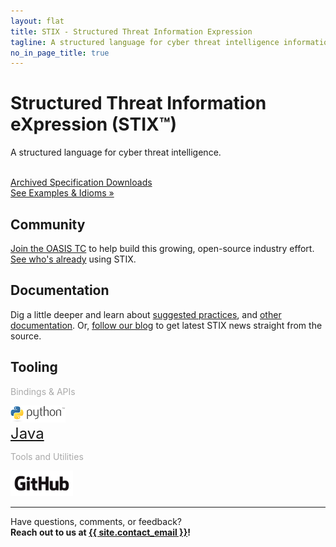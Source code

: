 ```yaml
---
layout: flat
title: STIX - Structured Threat Information Expression
tagline: A structured language for cyber threat intelligence information
no_in_page_title: true
---
```




<div class="jumbotron">
  <h1>Structured Threat Information eXpression (STIX™)</h1>
  <p>A structured language for cyber threat intelligence.</p>
  <br />
  <div class="row">
    <div class="col-md-6 text-center">
      <a class="btn btn-primary btn-lg" role="button" href="/releases/archive/">Archived Specification Downloads <span class="glyphicon glyphicon-download-alt"></span></a>
    </div>
    <div class="col-md-6 text-center">
      <a class="btn btn-primary btn-lg" role="button" href="/documentation/idioms">See Examples &amp; Idioms »</a>
    </div>
  </div>
</div>

<div class="row">
  <div class="col-md-4 text-center">
    <h2>Community</h2>
    <p><a href="https://www.oasis-open.org/committees/tc_home.php?wg_abbrev=cti">Join the OASIS TC</a> to help build this growing, open-source industry effort. <a href="https://wiki.oasis-open.org/cti/cti-interoperability">See who's already</a> using STIX.</p>
  </div>
  <div class="col-md-4 text-center">
    <h2>Documentation</h2>
    <p>Dig a little deeper and learn about <a href="/documentation/suggested-practices">suggested practices</a>, and <a href="/documentation">other documentation</a>. Or, <a href="/blog">follow our blog</a> to get latest STIX news straight from the source.</p>
  </div>
  <div class="col-md-4 text-center">
    <h2>Tooling</h2>
    <div class="row-fluid">
      <div class="col-lg-6">
        <p style="font-weight: light; color: #aaa;">Bindings &amp; APIs</p>
        <a href="http://stix.readthedocs.org/en/stable/"><img src="/images/python-logo.png" alt="python" /></a><br />
        <a href="https://github.com/STIXProject/java-stix" style="font-size: 24px">Java</a>
      </div>
      <div class="col-lg-6">
        <p style="font-weight: light; color: #aaa;">Tools and Utilities</p>
        <a href="https://github.com/STIXProject/"><img src="/images/GitHub_Logo.png" alt="Github" style="width: 100px" /></a>
      </div>
    </div>
  </div>
</div>

<hr />

<p class="lead text-center">
	Have questions, comments, or feedback?
	<br/>
	<strong>Reach out to us at <a href="mailto:{{ site.contact_email }}">{{ site.contact_email }}</a>!</strong>
</p>

